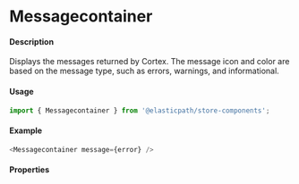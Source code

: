 # Messagecontainer

#### Description

Displays the messages returned by Cortex. The message icon and color are based on the message type, such as errors, warnings, and informational.

#### Usage

```js
import { Messagecontainer } from '@elasticpath/store-components';
```

#### Example

```js
<Messagecontainer message={error} />
```

#### Properties

<!-- PROPS -->
